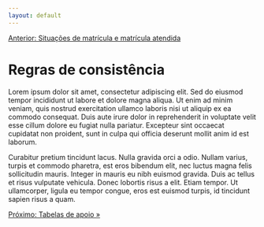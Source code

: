 ```yaml
---
layout: default
---
```


<!-- Parte de Navegação

Veja qual é a o nome da próxima página e da anterior e adicione abaixo no formato:

[Anterior: Nome da páginas](/documentacao/caminho_do_arquivo)
[Próximo: Nome da páginas »](/documentacao/caminho_do_arquivo) 
-->

[Anterior: Situações de matrícula e matrícula atendida](/documentacao/usuarios-especializados/situacoes_matriculas)


# Regras de consistência

Lorem ipsum dolor sit amet, consectetur adipiscing elit. Sed do eiusmod tempor incididunt ut labore et dolore magna aliqua. Ut enim ad minim veniam, quis nostrud exercitation ullamco laboris nisi ut aliquip ex ea commodo consequat. Duis aute irure dolor in reprehenderit in voluptate velit esse cillum dolore eu fugiat nulla pariatur. Excepteur sint occaecat cupidatat non proident, sunt in culpa qui officia deserunt mollit anim id est laborum.

Curabitur pretium tincidunt lacus. Nulla gravida orci a odio. Nullam varius, turpis et commodo pharetra, est eros bibendum elit, nec luctus magna felis sollicitudin mauris. Integer in mauris eu nibh euismod gravida. Duis ac tellus et risus vulputate vehicula. Donec lobortis risus a elit. Etiam tempor. Ut ullamcorper, ligula eu tempor congue, eros est euismod turpis, id tincidunt sapien risus a quam.


[Próximo: Tabelas de apoio »](/documentacao/usuarios-especializados/tabelas_de_apoio)